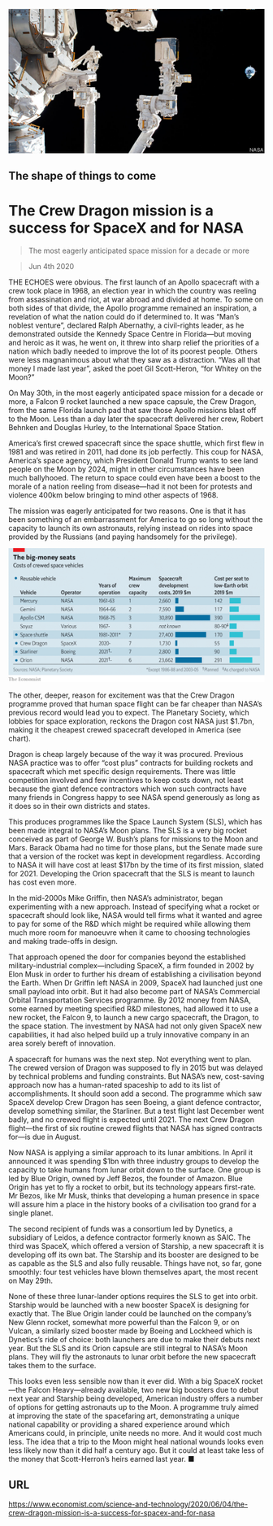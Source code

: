![](./images/20200606_STP002_0.jpg)

## The shape of things to come

# The Crew Dragon mission is a success for SpaceX and for NASA

> The most eagerly anticipated space mission for a decade or more

> Jun 4th 2020

THE ECHOES were obvious. The first launch of an Apollo spacecraft with a crew took place in 1968, an election year in which the country was reeling from assassination and riot, at war abroad and divided at home. To some on both sides of that divide, the Apollo programme remained an inspiration, a revelation of what the nation could do if determined to. It was “Man’s noblest venture”, declared Ralph Abernathy, a civil-rights leader, as he demonstrated outside the Kennedy Space Centre in Florida—but moving and heroic as it was, he went on, it threw into sharp relief the priorities of a nation which badly needed to improve the lot of its poorest people. Others were less magnanimous about what they saw as a distraction. “Was all that money I made last year”, asked the poet Gil Scott-Heron, “for Whitey on the Moon?”

On May 30th, in the most eagerly anticipated space mission for a decade or more, a Falcon 9 rocket launched a new space capsule, the Crew Dragon, from the same Florida launch pad that saw those Apollo missions blast off to the Moon. Less than a day later the spacecraft delivered her crew, Robert Behnken and Douglas Hurley, to the International Space Station.

America’s first crewed spacecraft since the space shuttle, which first flew in 1981 and was retired in 2011, had done its job perfectly. This coup for NASA, America’s space agency, which President Donald Trump wants to see land people on the Moon by 2024, might in other circumstances have been much ballyhooed. The return to space could even have been a boost to the morale of a nation reeling from disease—had it not been for protests and violence 400km below bringing to mind other aspects of 1968.

The mission was eagerly anticipated for two reasons. One is that it has been something of an embarrassment for America to go so long without the capacity to launch its own astronauts, relying instead on rides into space provided by the Russians (and paying handsomely for the privilege).



![](./images/20200606_STC976.png)

The other, deeper, reason for excitement was that the Crew Dragon programme proved that human space flight can be far cheaper than NASA’s previous record would lead you to expect. The Planetary Society, which lobbies for space exploration, reckons the Dragon cost NASA just $1.7bn, making it the cheapest crewed spacecraft developed in America (see chart).

Dragon is cheap largely because of the way it was procured. Previous NASA practice was to offer “cost plus” contracts for building rockets and spacecraft which met specific design requirements. There was little competition involved and few incentives to keep costs down, not least because the giant defence contractors which won such contracts have many friends in Congress happy to see NASA spend generously as long as it does so in their own districts and states.

This produces programmes like the Space Launch System (SLS), which has been made integral to NASA’s Moon plans. The SLS is a very big rocket conceived as part of George W. Bush’s plans for missions to the Moon and Mars. Barack Obama had no time for those plans, but the Senate made sure that a version of the rocket was kept in development regardless. According to NASA it will have cost at least $17bn by the time of its first mission, slated for 2021. Developing the Orion spacecraft that the SLS is meant to launch has cost even more.

In the mid-2000s Mike Griffin, then NASA’s administrator, began experimenting with a new approach. Instead of specifying what a rocket or spacecraft should look like, NASA would tell firms what it wanted and agree to pay for some of the R&D which might be required while allowing them much more room for manoeuvre when it came to choosing technologies and making trade-offs in design.

That approach opened the door for companies beyond the established military-industrial complex—including SpaceX, a firm founded in 2002 by Elon Musk in order to further his dream of establishing a civilisation beyond the Earth. When Dr Griffin left NASA in 2009, SpaceX had launched just one small payload into orbit. But it had also become part of NASA’s Commercial Orbital Transportation Services programme. By 2012 money from NASA, some earned by meeting specified R&D milestones, had allowed it to use a new rocket, the Falcon 9, to launch a new cargo spacecraft, the Dragon, to the space station. The investment by NASA had not only given SpaceX new capabilities, it had also helped build up a truly innovative company in an area sorely bereft of innovation.

A spacecraft for humans was the next step. Not everything went to plan. The crewed version of Dragon was supposed to fly in 2015 but was delayed by technical problems and funding constraints. But NASA’s new, cost-saving approach now has a human-rated spaceship to add to its list of accomplishments. It should soon add a second. The programme which saw SpaceX develop Crew Dragon has seen Boeing, a giant defence contractor, develop something similar, the Starliner. But a test flight last December went badly, and no crewed flight is expected until 2021. The next Crew Dragon flight—the first of six routine crewed flights that NASA has signed contracts for—is due in August.

Now NASA is applying a similar approach to its lunar ambitions. In April it announced it was spending $1bn with three industry groups to develop the capacity to take humans from lunar orbit down to the surface. One group is led by Blue Origin, owned by Jeff Bezos, the founder of Amazon. Blue Origin has yet to fly a rocket to orbit, but its technology appears first-rate. Mr Bezos, like Mr Musk, thinks that developing a human presence in space will assure him a place in the history books of a civilisation too grand for a single planet.

The second recipient of funds was a consortium led by Dynetics, a subsidiary of Leidos, a defence contractor formerly known as SAIC. The third was SpaceX, which offered a version of Starship, a new spacecraft it is developing off its own bat. The Starship and its booster are designed to be as capable as the SLS and also fully reusable. Things have not, so far, gone smoothly: four test vehicles have blown themselves apart, the most recent on May 29th.

None of these three lunar-lander options requires the SLS to get into orbit. Starship would be launched with a new booster SpaceX is designing for exactly that. The Blue Origin lander could be launched on the company’s New Glenn rocket, somewhat more powerful than the Falcon 9, or on Vulcan, a similarly sized booster made by Boeing and Lockheed which is Dynetics’s ride of choice: both launchers are due to make their debuts next year. But the SLS and its Orion capsule are still integral to NASA’s Moon plans. They will fly the astronauts to lunar orbit before the new spacecraft takes them to the surface.

This looks even less sensible now than it ever did. With a big SpaceX rocket—the Falcon Heavy—already available, two new big boosters due to debut next year and Starship being developed, American industry offers a number of options for getting astronauts up to the Moon. A programme truly aimed at improving the state of the spacefaring art, demonstrating a unique national capability or providing a shared experience around which Americans could, in principle, unite needs no more. And it would cost much less. The idea that a trip to the Moon might heal national wounds looks even less likely now than it did half a century ago. But it could at least take less of the money that Scott-Herron’s heirs earned last year. ■

## URL

https://www.economist.com/science-and-technology/2020/06/04/the-crew-dragon-mission-is-a-success-for-spacex-and-for-nasa
